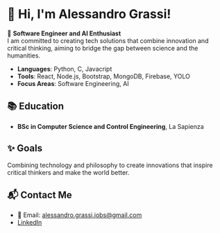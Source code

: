 


# 👋 Hi, I'm Alessandro Grassi!  

🎯 **Software Engineer and AI Enthusiast**  
I am committed to creating tech solutions that combine innovation and critical thinking, aiming to bridge the gap between science and the humanities.  


- **Languages**: Python, C, Javacript
- **Tools**: React, Node.js, Bootstrap, MongoDB, Firebase, YOLO  
- **Focus Areas**: Software Engineering, AI

## 📚 **Education**  
- **BSc in Computer Science and Control Engineering**, La Sapienza 

## ✨ **Goals**  
Combining technology and philosophy to create innovations that inspire critical thinkers and make the world better.

## 📬 **Contact Me**  
- 📧 Email: [alessandro.grassi.jobs@gmail.com](mailto:alessandro.grassi.jobs@gmail.com)  
- [LinkedIn](https://www.linkedin.com/in/alegrassi10/)  

